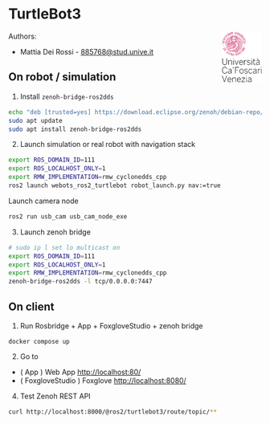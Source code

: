 # TurtleBot3

<a>
    <img src="doc/img/unive.png" alt="logo" title="CaFoscari" align="right" height="100" />
</a>

Authors: 
- Mattia Dei Rossi - [885768@stud.unive.it](885768@stud.unive.it)

## On robot / simulation
1. Install `zenoh-bridge-ros2dds`
```bash
echo "deb [trusted=yes] https://download.eclipse.org/zenoh/debian-repo/ /" | sudo tee -a /etc/apt/sources.list > /dev/null
sudo apt update
sudo apt install zenoh-bridge-ros2dds
```
2. Launch simulation or real robot with navigation stack
```bash
export ROS_DOMAIN_ID=111
export ROS_LOCALHOST_ONLY=1
export RMW_IMPLEMENTATION=rmw_cyclonedds_cpp
ros2 launch webots_ros2_turtlebot robot_launch.py nav:=true
```
Launch camera node
```bash
ros2 run usb_cam usb_cam_node_exe
```
3. Launch zenoh bridge
```bash
# sudo ip l set lo multicast on
export ROS_DOMAIN_ID=111
export ROS_LOCALHOST_ONLY=1
export RMW_IMPLEMENTATION=rmw_cyclonedds_cpp
zenoh-bridge-ros2dds -l tcp/0.0.0.0:7447
```

## On client
<!-- 1. Launch zenoh bridge
```bash
export ROS_DOMAIN_ID=333
export ROS_LOCALHOST_ONLY=1
export RMW_IMPLEMENTATION=rmw_cyclonedds_cpp
zenoh-bridge-ros2dds -l tcp/<robot-ip>:7447
``` -->

1. Run Rosbridge + App + FoxgloveStudio + zenoh bridge
```
docker compose up
```
2. Go to
- ( App ) Web App [http://localhost:80/](http://localhost:80/)
- ( FoxgloveStudio ) Foxglove [http://localhost:8080/](http://localhost:8080/)

4. Test Zenoh REST API
```bash
curl http://localhost:8000/@ros2/turtlebot3/route/topic/**
```